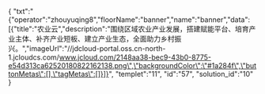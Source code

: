 {
	"txt":"{\"operator\":\"zhouyuqing8\",\"floorName\":\"banner\",\"name\":\"banner\",\"data\":[{\"title\":\"农业云\",\"description\":\"围绕区域农业产业发展，搭建赋能平台、培育产业主体、补齐产业短板、建立产业生态，全面助力乡村振兴。\",\"imageUrl\":\"//jdcloud-portal.oss.cn-north-1.jcloudcs.com/www.jcloud.com/2148aa38-bec9-43b0-8775-e54d313ca62520180822162138.png\",\"backgroundColor\":\"#1a284f\",\"buttonMetas\":[],\"tagMetas\":[]}]}",
	"templet":"11",
	"id":"57",
	"solution_id":"10"
}